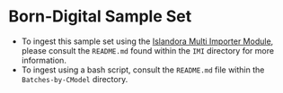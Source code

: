 # Born-Digital Sample Set

* To ingest this sample set using the [Islandora Multi Importer Module](https://github.com/mnylc/islandora_multi_importer), please consult the `README.md` found within the `IMI` directory for more information. 
* To ingest using a bash script, consult the `README.md` file within the `Batches-by-CModel` directory.